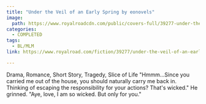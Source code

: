 ```yaml
---
title: "Under the Veil of an Early Spring by eonovels"
image:
  path: https://www.royalroadcdn.com/public/covers-full/39277-under-the-veil-of-an-early-spring.jpg
categories:
  - COMPLETED
tags:
  - BL/MLM
link: https://www.royalroad.com/fiction/39277/under-the-veil-of-an-early-spring

---
```

Drama, Romance, Short Story, Tragedy, Slice of Life "Hmmm...Since you carried me out of the house, you should naturally carry me back in. Thinking of escaping the responsibility for your actions? That's wicked."
He grinned.
"Aye, love, I am so wicked. But only for you."


